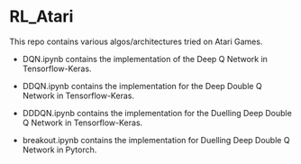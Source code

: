 # RL_Atari
This repo contains various algos/architectures tried on Atari Games.

* DQN.ipynb contains the implementation of the Deep Q Network in Tensorflow-Keras.

* DDQN.ipynb contains the implementation for the Deep Double Q Network in Tensorflow-Keras.

* DDDQN.ipynb contains the implementation for the Duelling Deep Double Q Network in Tensorflow-Keras.

* breakout.ipynb contains the implementation for Duelling Deep Double Q Network in Pytorch.
